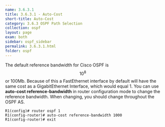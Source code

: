 ```yaml
---
name: 3.6.3.1
title: 3.6.3.1 - Auto-Cost
short-title: Auto-Cost
category: 3.6.3 OSPF Path Selection
collection: ospf
layout: page
exam: both
sidebar: ospf_sidebar
permalink: 3.6.3.1.html
folder: ospf
---
```

The default reference bandwidth for Cisco OSPF is $$10^8$$ or 100Mb. Because of this a FastEthernet interface by default will have the same cost as a GigabitEthernet Interface, which would equal 1. You can use **auto-cost reference-bandwidth** in router configuration mode to change the reference bandwidth. When changing, you should change throughout the OSPF AS.
```
R1(config)# router ospf 1
R1(config-router)# auto-cost reference-bandwidth 1000
R1(config-router)# exit
```

